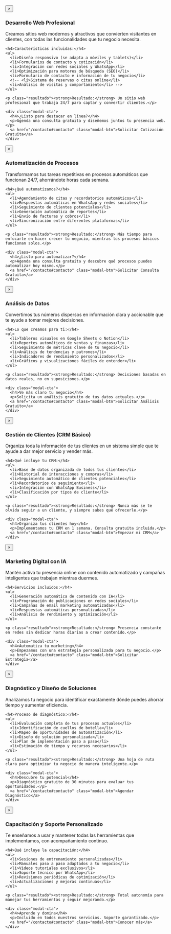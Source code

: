 <!-- MODALES PARA SERVICIOS -->
<div id="modal-web" class="modal">
  <div class="modal-content">
    <button class="modal-close" onclick="closeModal('modal-web')" aria-label="Cerrar modal">&times;</button>
    <h3>Desarrollo Web Profesional</h3>
    <p class="modal-subtitle">Creamos sitios web modernos y atractivos que convierten visitantes en clientes, con todas las funcionalidades que tu negocio necesita.</p>
    
    <h4>Características incluidas:</h4>
    <ul>
      <li>Diseño responsivo (se adapta a móviles y tablets)</li>
      <li>Formularios de contacto y cotización</li>
      <li>Integración con redes sociales y WhatsApp</li>
      <li>Optimización para motores de búsqueda (SEO)</li>
      <li>Formulario de contacto e información de tu negocio</li>
      <!-- <li>Sistema de reservas o citas online</li>
      <li>Análisis de visitas y comportamiento</li> -->
    </ul>
    
    <p class="resultado"><strong>Resultado:</strong> Un sitio web profesional que trabaja 24/7 para captar y convertir clientes.</p>
    
    <div class="modal-cta">
      <h4>¿Listo para destacar en línea?</h4>
      <p>Agenda una consulta gratuita y diseñemos juntos tu presencia web.</p>
      <a href="/contacto#contacto" class="modal-btn">Solicitar Cotización Gratuita</a>
    </div>
  </div>
</div>

<div id="modal-automatizacion" class="modal">
  <div class="modal-content">
    <button class="modal-close" onclick="closeModal('modal-automatizacion')" aria-label="Cerrar modal">&times;</button>
    <h3>Automatización de Procesos</h3>
    <p class="modal-subtitle">Transformamos tus tareas repetitivas en procesos automáticos que funcionan 24/7, ahorrándote horas cada semana.</p>
    
    <h4>¿Qué automatizamos?</h4>
    <ul>
      <li>Agendamiento de citas y recordatorios automáticos</li>
      <li>Respuestas automáticas en WhatsApp y redes sociales</li>
      <li>Seguimiento de clientes potenciales</li>
      <li>Generación automática de reportes</li>
      <li>Envío de facturas y cobros</li>
      <li>Sincronización entre diferentes plataformas</li>
    </ul>
    
    <p class="resultado"><strong>Resultado:</strong> Más tiempo para enfocarte en hacer crecer tu negocio, mientras los procesos básicos funcionan solos.</p>
    
    <div class="modal-cta">
      <h4>¿Listo para automatizar?</h4>
      <p>Agenda una consulta gratuita y descubre qué procesos puedes automatizar hoy mismo.</p>
      <a href="/contacto#contacto" class="modal-btn">Solicitar Consulta Gratuita</a>
    </div>
  </div>
</div>

<div id="modal-datos" class="modal">
  <div class="modal-content">
    <button class="modal-close" onclick="closeModal('modal-datos')" aria-label="Cerrar modal">&times;</button>
    <h3>Análisis de Datos</h3>
    <p class="modal-subtitle">Convertimos tus números dispersos en información clara y accionable que te ayude a tomar mejores decisiones.</p>
    
    <h4>Lo que creamos para ti:</h4>
    <ul>
      <li>Tableros visuales en Google Sheets o Notion</li>
      <li>Reportes automáticos de ventas y finanzas</li>
      <li>Seguimiento de métricas clave de tu negocio</li>
      <li>Análisis de tendencias y patrones</li>
      <li>Indicadores de rendimiento personalizados</li>
      <li>Gráficos y visualizaciones fáciles de entender</li>
    </ul>
    
    <p class="resultado"><strong>Resultado:</strong> Decisiones basadas en datos reales, no en suposiciones.</p>
    
    <div class="modal-cta">
      <h4>Ve más claro tu negocio</h4>
      <p>Solicita un análisis gratuito de tus datos actuales.</p>
      <a href="/contacto#contacto" class="modal-btn">Solicitar Análisis Gratuito</a>
    </div>
  </div>
</div>

<div id="modal-crm" class="modal">
  <div class="modal-content">
    <button class="modal-close" onclick="closeModal('modal-crm')" aria-label="Cerrar modal">&times;</button>
    <h3>Gestión de Clientes (CRM Básico)</h3>
    <p class="modal-subtitle">Organiza toda la información de tus clientes en un sistema simple que te ayude a dar mejor servicio y vender más.</p>
    
    <h4>Qué incluye tu CRM:</h4>
    <ul>
      <li>Base de datos organizada de todos tus clientes</li>
      <li>Historial de interacciones y compras</li>
      <li>Seguimiento automático de clientes potenciales</li>
      <li>Recordatorios de seguimiento</li>
      <li>Integración con WhatsApp Business</li>
      <li>Clasificación por tipos de cliente</li>
    </ul>
    
    <p class="resultado"><strong>Resultado:</strong> Nunca más se te olvida seguir a un cliente, y siempre sabes qué ofrecerle.</p>
    
    <div class="modal-cta">
      <h4>Organiza tus clientes hoy</h4>
      <p>Implementamos tu CRM en 1 semana. Consulta gratuita incluida.</p>
      <a href="/contacto#contacto" class="modal-btn">Empezar mi CRM</a>
    </div>
  </div>
</div>

<div id="modal-marketing" class="modal">
  <div class="modal-content">
    <button class="modal-close" onclick="closeModal('modal-marketing')" aria-label="Cerrar modal">&times;</button>
    <h3>Marketing Digital con IA</h3>
    <p class="modal-subtitle">Mantén activa tu presencia online con contenido automatizado y campañas inteligentes que trabajan mientras duermes.</p>
    
    <h4>Servicios incluidos:</h4>
    <ul>
      <li>Generación automática de contenido con IA</li>
      <li>Programación de publicaciones en redes sociales</li>
      <li>Campañas de email marketing automatizadas</li>
      <li>Respuestas automáticas personalizadas</li>
      <li>Análisis de rendimiento y optimización</li>
    </ul>
    
    <p class="resultado"><strong>Resultado:</strong> Presencia constante en redes sin dedicar horas diarias a crear contenido.</p>
    
    <div class="modal-cta">
      <h4>Automatiza tu marketing</h4>
      <p>Empezamos con una estrategia personalizada para tu negocio.</p>
      <a href="/contacto#contacto" class="modal-btn">Solicitar Estrategia</a>
    </div>
  </div>
</div>

<div id="modal-diagnostico" class="modal">
  <div class="modal-content">
    <button class="modal-close" onclick="closeModal('modal-diagnostico')" aria-label="Cerrar modal">&times;</button>
    <h3>Diagnóstico y Diseño de Soluciones</h3>
    <p class="modal-subtitle">Analizamos tu negocio para identificar exactamente dónde puedes ahorrar tiempo y aumentar eficiencia.</p>
    
    <h4>Proceso de diagnóstico:</h4>
    <ul>
      <li>Evaluación completa de tus procesos actuales</li>
      <li>Identificación de cuellos de botella</li>
      <li>Mapeo de oportunidades de automatización</li>
      <li>Diseño de solución personalizada</li>
      <li>Plan de implementación paso a paso</li>
      <li>Estimación de tiempo y recursos necesarios</li>
    </ul>
    
    <p class="resultado"><strong>Resultado:</strong> Una hoja de ruta clara para optimizar tu negocio de manera inteligente.</p>
    
    <div class="modal-cta">
      <h4>Descubre tu potencial</h4>
      <p>Diagnóstico gratuito de 30 minutos para evaluar tus oportunidades.</p>
      <a href="/contacto#contacto" class="modal-btn">Agendar Diagnóstico</a>
    </div>
  </div>
</div>

<div id="modal-capacitacion" class="modal">
  <div class="modal-content">
    <button class="modal-close" onclick="closeModal('modal-capacitacion')" aria-label="Cerrar modal">&times;</button>
    <h3>Capacitación y Soporte Personalizado</h3>
    <p class="modal-subtitle">Te enseñamos a usar y mantener todas las herramientas que implementamos, con acompañamiento continuo.</p>
    
    <h4>Qué incluye la capacitación:</h4>
    <ul>
      <li>Sesiones de entrenamiento personalizadas</li>
      <li>Manuales paso a paso adaptados a tu negocio</li>
      <li>Videos tutoriales exclusivos</li>
      <li>Soporte técnico por WhatsApp</li>
      <li>Revisiones periódicas de optimización</li>
      <li>Actualizaciones y mejoras continuas</li>
    </ul>
    
    <p class="resultado"><strong>Resultado:</strong> Total autonomía para manejar tus herramientas y seguir mejorando.</p>
    
    <div class="modal-cta">
      <h4>Aprende y domina</h4>
      <p>Incluido en todos nuestros servicios. Soporte garantizado.</p>
      <a href="/contacto#contacto" class="modal-btn">Conocer más</a>
    </div>
  </div>
</div>

<script>
  // Modal functionality with improved animations
  function openModal(modalId) {
    const modal = document.getElementById(modalId);
    if (modal) {

      document.body.style.overflow = 'hidden';

      modal.style.display = 'flex';

      modal.offsetHeight;

      modal.classList.add('show');

      setTimeout(() => {
        const closeButton = modal.querySelector('.modal-close');
        if (closeButton) {
          closeButton.focus();
        }
      }, 400);
    }
  }

  function closeModal(modalId) {
    const modal = document.getElementById(modalId);
    if (modal) {
      // Remove show class for animation
      modal.classList.remove('show');
      
      // Hide modal after animation completes
      setTimeout(() => {
        modal.style.display = 'none';
        document.body.style.overflow = 'auto';
      }, 300);
    }
  }

  // Initialize modal event listeners
  document.addEventListener('DOMContentLoaded', function() {
    // Close modal when clicking outside
    document.querySelectorAll('.modal').forEach(modal => {
      modal.addEventListener('click', (e) => {
        if (e.target === modal) {
          closeModal(modal.id);
        }
      });
    });

    // Close modal with Escape key
    document.addEventListener('keydown', (e) => {
      if (e.key === 'Escape') {
        document.querySelectorAll('.modal.show').forEach(modal => {
          closeModal(modal.id);
        });
      }
    });
  });
</script>
